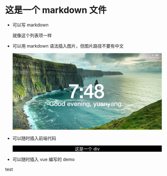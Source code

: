 # 这是一个 markdown 文件

+ 可以写 markdown

  就像这个列表项一样

+ 可以用 markdown 语法插入图片，但图片路径不要有中文

  ![img](./assets/markdown-img-paste-20170726194904174.png)

+ 可以随时插入前端代码

  <div>
  这是一个 div
  </div>

  <style scoped>
  div {
    background: black;
    text-align: center;
    color: white;
  }
  </style>

+ 可以随时插入 vue 编写的 demo

<test>test</test>

<script>
import test from './test.vue';

export default {
  components: {
    test
  },
  data() {
    return {
      show: true
    }
  }
}
</script>
